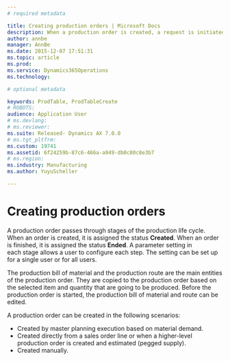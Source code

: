 ```yaml
---
# required metadata

title: Creating production orders | Microsoft Docs
description: When a production order is created, a request is initiated to start producing an item. The production order contains information about what will be produced, the quantity to produce, and the planned finish date. It also contains information about which materials to consume and which process to follow to produce the item.
author: annbe
manager: AnnBe
ms.date: 2015-12-07 17:51:31
ms.topic: article
ms.prod: 
ms.service: Dynamics365Operations
ms.technology: 

# optional metadata

keywords: ProdTable, ProdTableCreate
# ROBOTS: 
audience: Application User
# ms.devlang: 
# ms.reviewer: 
ms.suite: Released- Dynamics AX 7.0.0
# ms.tgt_pltfrm: 
ms.custom: 19741
ms.assetid: 6f24259b-87c6-466a-a949-db0c80c8e3b7
# ms.region: 
ms.industry: Manufacturing
ms.author: YuyuScheller

---
```


# Creating production orders

A production order passes through stages of the production life cycle. When an order is created, it is assigned the status **Created**. When an order is finished, it is assigned the status **Ended**. A parameter setting in each stage allows a user to configure each step. The setting can be set up for a single user or for all users.

The production bill of material and the production route are the main entities of the production order. They are copied to the production order based on the selected item and quantity that are going to be produced. Before the production order is started, the production bill of material and route can be edited.

A production order can be created in the following scenarios:

-   Created by master planning execution based on material demand.
-   Created directly from a sales order line or when a higher-level production order is created and estimated (pegged supply).
-   Created manually.


